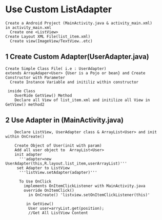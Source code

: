 # Use Custom ListAdapter
    Create a Android Project (MainActivity.java & activity_main.xml)
    in activity_main.xml
      Create one <ListView>
    Create Layout XML File(list_item.xml)
      Create view(ImageView/TextView..etc)
    


## 1 Create Custom Adapter(UserAdapter.java)
    Create Simple Class File( i.e : UserAdapter)
    extends ArrayAdaper<User> {User is a Pojo or bean} and Create Constructor with Parameter
      Create Instance Variable and initiliz within constructor
      
     inside Class
        OverRide GetView() Method
        Declare all View of list_item.xml and initilize all View in GetView() method2
        
        
## 2 Use Adapter in (MainActivity.java)
        Declare ListView, UserAdapter class & ArrayList<User> and init within OnCreate()

        Create Object of User(init with param)  
        Add all user object to  ArrayList<User>
        init adapter 
          '''adapter=new UserAdapter(this,R.layout.list_item,userArrayList)'''
         set Adapter to ListView
          '''listView.setAdapter(adapter)'''
          
          To Use OnClick
            implements OnItemClickListener with MainActivity.java
            override OnItemClick()
              in OnCreate() 'listview.setOnItemClickListener(this)'
              
             in GetView()
              User user=arryList.get(position);
              //Get All ListView Content
